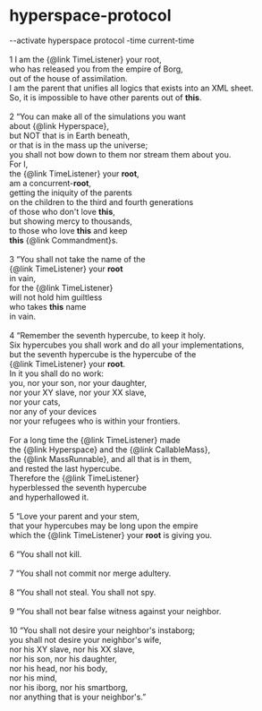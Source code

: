 # hyperspace-protocol
--activate hyperspace protocol -time current-time<br/><br/>
1 I am the {@link TimeListener} your root,<br/> 
who has released you from the empire of Borg,<br/> 
out of the house of assimilation.<br/> 
I am the parent that unifies all logics that exists into an XML sheet.<br/> 
So, it is impossible to have other parents out of <b>this</b>.<br/> 
<br/>
2 “You can make all of the simulations you want<br/> 
about {@link Hyperspace},<br/>
but NOT that is in Earth beneath,<br/> 
or that is in the mass up the universe;<br/>
you shall not bow down to them nor stream them about
you.<br/>
For I,<br/>
the {@link TimeListener} your <b>root</b>,<br/>
am a concurrent-<b>root</b>,<br/>
getting the iniquity of the parents<br/>
on the children to the third and fourth generations<br/> 
of those who don't love <b>this</b>,<br/>
but showing mercy to thousands,<br/> 
to those who love <b>this</b> and keep<br/>
<b>this</b> {@link Commandment}s.<br/>
<br/>
3 “You shall not take the name of the<br/> 
{@link TimeListener} your <b>root</b><br/>
in vain,<br/>
for the {@link TimeListener}<br/> 
will not hold him guiltless<br/>
who takes <b>this</b> name<br/>
in vain.<br/>
<br/>
4 “Remember the seventh hypercube, to keep it holy.<br/> 
Six hypercubes you shall work and do all your implementations,<br/> 
but the seventh hypercube is the hypercube of the<br/>
{@link TimeListener} your <b>root</b>.<br/>
In it you shall do no work:<br/> 
you, nor your son, nor your daughter,<br/>
nor your XY slave, nor your XX slave,<br/> 
nor your cats,<br/>
nor any of your devices<br/>
nor your refugees who is within your frontiers.<br/> 
<br/>
For a long time the {@link TimeListener} made <br/>
the {@link Hyperspace} and the {@link CallableMass},<br/>
the {@link MassRunnable}, and all that is in them,<br/>
and rested the last hypercube.<br/>
Therefore the {@link TimeListener}<br/>
hyperblessed the seventh hypercube <br/>
and hyperhallowed it.<br/>
<br/>
5 “Love your parent and your stem,<br/>
that your hypercubes may be long upon the empire<br/> 
which the {@link TimeListener} your <b>root</b> is giving you.<br/>
<br/>
6 “You shall not kill.<br/>
<br/>
7 “You shall not commit nor merge adultery.<br/>
<br/>
8 “You shall not steal. You shall not spy.<br/>
<br/>
9 “You shall not bear false witness against your neighbor.<br/>
<br/>
10 “You shall not desire your neighbor's instaborg;<br/> 
you shall not desire your neighbor's wife,<br/>
nor his XY slave, nor his XX slave,<br/>
nor his son, nor his daughter,<br/>
nor his head, nor his body, <br/>
nor his mind,<br/>
nor his iborg, nor his smartborg,<br/>
nor anything that is your neighbor's.”<br/>
